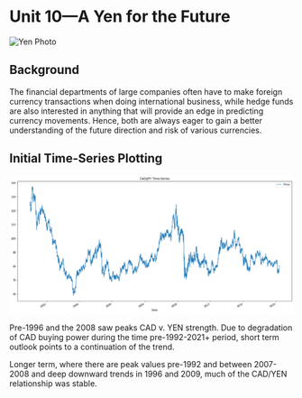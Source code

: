 # Unit 10—A Yen for the Future

![Yen Photo](Images/unit-10-readme-photo.png)

## Background

The financial departments of large companies often have to make foreign currency transactions when doing international business, while hedge funds are also interested in anything that will provide an edge in predicting currency movements. Hence, both are always eager to gain a better understanding of the future direction and risk of various currencies.

## Initial Time-Series Plotting  

![Yen Photo](Images/ts001-cad_jpy_df.png)

Pre-1996 and the 2008 saw peaks CAD v. YEN strength. Due to degradation of CAD buying power during the time pre-1992-2021+ period, short term outlook points to a continuation of the trend.  

Longer term, where there are peak values pre-1992 and between 2007-2008 and deep downward trends in 1996 and 2009, much of the CAD/YEN relationship was stable.  

